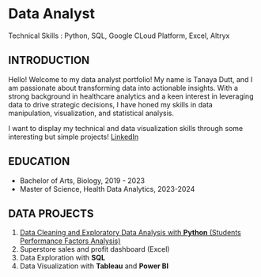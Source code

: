 
# Data Analyst 
Technical Skills : Python, SQL, Google CLoud Platform, Excel, Altryx

## **INTRODUCTION**

Hello! Welcome to my data analyst portfolio! My name is Tanaya Dutt, and I am passionate about transforming data into actionable insights. With a strong background in healthcare analytics and a keen interest in leveraging data to drive strategic decisions, I have honed my skills in data manipulation, visualization, and statistical analysis.

I want to display my technical and data visualization skills through some interesting but simple projects!
[LinkedIn](https://www.linkedin.com/in/tanayadutt/)

## EDUCATION

 - Bachelor of Arts, Biology, 2019 - 2023
 -  Master of Science, Health Data Analytics, 2023-2024

## DATA PROJECTS
1. [Data Cleaning and Exploratory Data Analysis with **Python** (Students Performance Factors Analysis)](https://github.com/tanayadutt/Data-Projects-Tanaya-Dutt-)
2. Superstore sales and profit dashboard (Excel)
3. Data Exploration with **SQL**
4. Data Visualization with **Tableau** and **Power BI**
   
   







